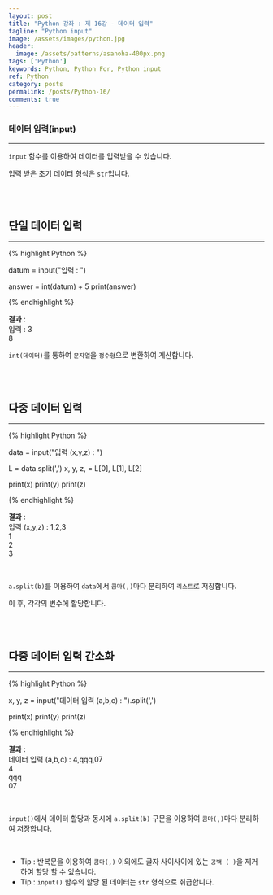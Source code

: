 ```yaml
---
layout: post
title: "Python 강좌 : 제 16강 - 데이터 입력"
tagline: "Python input"
image: /assets/images/python.jpg
header:
  image: /assets/patterns/asanoha-400px.png
tags: ['Python']
keywords: Python, Python For, Python input
ref: Python
category: posts
permalink: /posts/Python-16/
comments: true
---
```


### 데이터 입력(input) ###
----------

`input` 함수를 이용하여 데이터를 입력받을 수 있습니다.

입력 받은 초기 데이터 형식은 `str`입니다.

<br>
<br>

## 단일 데이터 입력 ##
----------

{% highlight Python %}

datum = input("입력 : ")

answer = int(datum) + 5
print(answer)

{% endhighlight %}

**결과**
:    
입력 : 3<br>
8

`int(데이터)`를 통하여 `문자열`을 `정수형`으로 변환하여 계산합니다.

<br>
<br>

## 다중 데이터 입력 ##
----------

{% highlight Python %}

data = input("입력 (x,y,z) : ")

L = data.split(',')
x, y, z, = L[0], L[1], L[2]

print(x)
print(y)
print(z)

{% endhighlight %}

**결과**
:    
입력 (x,y,z) : 1,2,3<br>
1<br>
2<br>
3

<br>

`a.split(b)`를 이용하여 `data`에서 `콤마(,)`마다 분리하여 `리스트`로 저장합니다.

이 후, 각각의 변수에 할당합니다.

<br>
<br>

## 다중 데이터 입력 간소화 ##
----------

{% highlight Python %}

x, y, z = input("데이터 입력 (a,b,c) : ").split(',')

print(x)
print(y)
print(z)

{% endhighlight %}

**결과**
:    
데이터 입력 (a,b,c) : 4,qqq,07<br>
4<br>
qqq<br>
07

<br>

`input()`에서 데이터 할당과 동시에 `a.split(b)` 구문을 이용하여 `콤마(,)`마다 분리하여 저장합니다.

<br>

* Tip : 반복문을 이용하여 `콤마(,)` 이외에도 글자 사이사이에 있는 `공백 ( )`을 제거하여 할당 할 수 있습니다.
* Tip : `input()` 함수의 할당 된 데이터는 `str` 형식으로 취급합니다.
